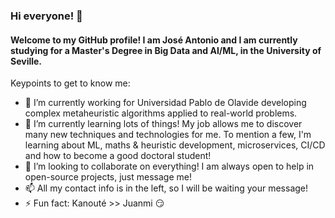 ### Hi everyone! 👋

#### Welcome to my GitHub profile! I am José Antonio and I am currently studying for a Master's Degree in Big Data and AI/ML, in the University of Seville.

Keypoints to get to know me:

- 🔭 I’m currently working for Universidad Pablo de Olavide developing complex metaheuristic algorithms applied to real-world problems. 
- 🌱 I’m currently learning lots of things! My job allows me to discover many new techniques and technologies for me. To mention a few, I'm learning about ML, maths & heuristic development, microservices, CI/CD and how to become a good doctoral student!
- 👯 I’m looking to collaborate on everything! I am always open to help in open-source projects, just message me!
- 📫 All my contact info is in the left, so I will be waiting your message!
- ⚡ Fun fact: Kanouté >> Juanmi :smirk:
